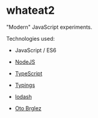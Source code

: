 # whateat2

"Modern" JavaScript experiments.

Technologies used:

- JavaScript / ES6
- [NodeJS](https://nodejs.org)
- [TypeScript](https://www.typescriptlang.org)
- [Typings](https://github.com/typings/typings)
- [lodash](https://lodash.com/)


- [Oto Brglez](https://github.com/otobrglez)